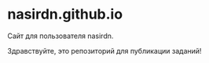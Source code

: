 # nasirdn.github.io
Сайт для пользователя nasirdn.

Здравствуйте, это репозиторий для публикации заданий!
